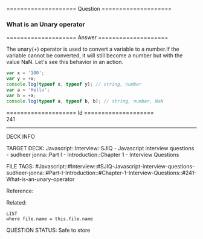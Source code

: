 ==================== Question ====================  

### What is an Unary operator  

==================== Answer ====================  

The unary(+) operator is used to convert a variable to a number.If the variable
cannot be converted, it will still become a number but with the value NaN. Let's
see this behavior in an action.

```javascript
var x = '100';
var y = +x;
console.log(typeof x, typeof y); // string, number
var a = 'Hello';
var b = +a;
console.log(typeof a, typeof b, b); // string, number, NaN
```

==================== Id ====================  
241
<!--ID: 1707879830833-->

---

DECK INFO

TARGET DECK: Javascript::Interview::SJIQ - Javascript interview questions - sudheer jonna::Part I - Introduction::Chapter 1 - Interview Questions

FILE TAGS: #Javascript::#Interview::#SJIQ-Javascript-interview-questions-sudheer-jonna::#Part-I-Introduction::#Chapter-1-Interview-Questions::#241-What-is-an-unary-operator

Reference:

Related:

```dataview
LIST
where file.name = this.file.name
```
QUESTION STATUS: Safe to store
